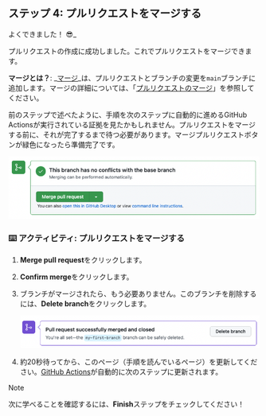 <!--
  <<< Author notes: Step 4 >>>
  Just a historic note: The previous version of this step required responding
  to a pull request review before merging. The previous version also handled
  if users accidentally closed without merging.
-->

## ステップ 4: プルリクエストをマージする

よくできました！ :sunglasses:_

プルリクエストの作成に成功しました。これでプルリクエストをマージできます。

**マージとは？**: _[マージ](https://docs.github.com/en/get-started/quickstart/github-glossary#merge)_は、プルリクエストとブランチの変更を`main`ブランチに追加します。マージの詳細については、「[プルリクエストのマージ](https://docs.github.com/en/pull-requests/collaborating-with-pull-requests/incorporating-changes-from-a-pull-request/merging-a-pull-request)」を参照してください。

前のステップで述べたように、手順を次のステップに自動的に進めるGitHub Actionsが実行されている証拠を見たかもしれません。プルリクエストをマージする前に、それが完了するまで待つ必要があります。マージプルリクエストボタンが緑色になったら準備完了です。

![screenshot of green merge pull request button](/images/Green-merge-pull-request.png)

### :keyboard: アクティビティ: プルリクエストをマージする

1. **Merge pull request**をクリックします。
2. **Confirm merge**をクリックします。
3. ブランチがマージされたら、もう必要ありません。このブランチを削除するには、**Delete branch**をクリックします。

   ![screenshot showing delete branch button](/images/delete-branch.png)

4. 約20秒待ってから、このページ（手順を読んでいるページ）を更新してください。[GitHub Actions](https://docs.github.com/en/actions)が自動的に次のステップに更新されます。

> [!NOTE]
> 次に学べることを確認するには、**Finish**ステップをチェックしてください！
